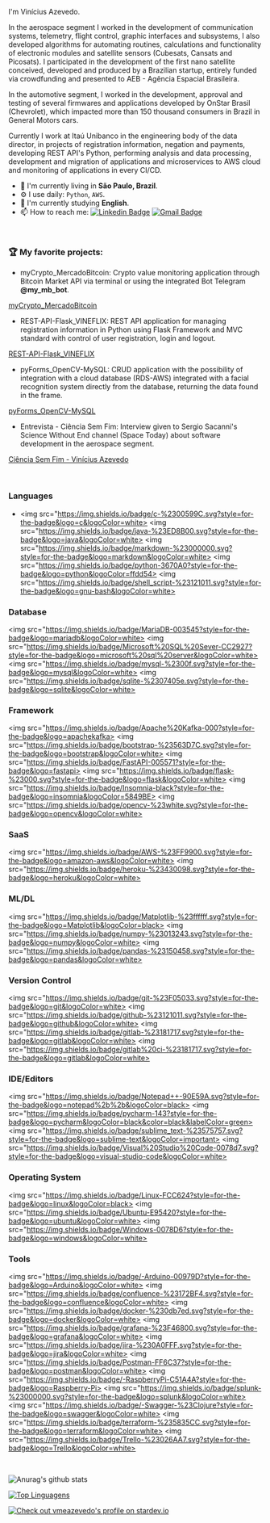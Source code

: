 I'm Vinícius Azevedo.

In the aerospace segment I worked in the development of communication systems, telemetry, flight control, graphic interfaces and subsystems, I also developed algorithms for automating routines, calculations and functionality of electronic modules and satellite sensors (Cubesats, Cansats and Picosats). I participated in the development of the first nano satellite conceived, developed and produced by a Brazilian startup, entirely funded via crowdfunding and presented to AEB - Agência Espacial Brasileira.

In the automotive segment, I worked in the development, approval and testing of several firmwares and applications developed by OnStar Brasil (Chevrolet), which impacted more than 150 thousand consumers in Brazil in General Motors cars.

Currently I work at Itaú Unibanco in the engineering body of the data director, in projects of registration information, negation and payments, developing REST API's Python, performing analysis and data processing, development and migration of applications and microservices to AWS cloud and monitoring of applications in every CI/CD.

- 📍  I'm currently living in **São Paulo, Brazil**.
- ⚙️ I use daily: `Python`, `AWS`.
- 🌱 I'm currently studying **English**.
- 📫 How to reach me:
[![Linkedin Badge](https://img.shields.io/badge/-LinkedIn-blue?style=flat-square&logo=Linkedin&logoColor=white&link=https://www.linkedin.com/in/vin%C3%ADcius-azevedo-45180ab2/)](https://www.linkedin.com/in/vin%C3%ADcius-azevedo-45180ab2/)
[![Gmail Badge](https://img.shields.io/badge/-Gmail-c14438?style=flat-square&logo=Gmail&logoColor=white&link=mailto:vmeazevedo@gmail.com)](mailto:vmeazevedo@gmail.com)

<br/>

### :trophy: My favorite projects:
- myCrypto_MercadoBitcoin: 
Crypto value monitoring application through Bitcoin Market API via terminal or using the integrated Bot Telegram **@my_mb_bot**.

[myCrypto_MercadoBitcoin](https://github.com/vmeazevedo/myCrypto_MercadoBitcoin)

- REST-API-Flask_VINEFLIX: 
REST API application for managing registration information in Python using Flask Framework and MVC standard with control of user registration, login and logout.

[REST-API-Flask_VINEFLIX](https://github.com/vmeazevedo/REST-API-Flask_VINEFLIX)


- pyForms_OpenCV-MySQL:
CRUD application with the possibility of integration with a cloud database (RDS-AWS) integrated with a facial recognition system directly from the database, returning the data found in the frame.

[pyForms_OpenCV-MySQL](https://github.com/vmeazevedo/pyForms_OpenCV-MySQL)


- Entrevista - Ciência Sem Fim: 
Interview given to Sergio Sacanni's Science Without End channel (Space Today) about software development in the aerospace segment.

[Ciência Sem Fim - Vinícius Azevedo](https://www.youtube.com/watch?v=IScvQU9N1zk&ab_channel=Ci%C3%AAnciaSemFim)

<br>

### Languages
-	<img src="https://img.shields.io/badge/c-%2300599C.svg?style=for-the-badge&logo=c&logoColor=white>
		<img src="https://img.shields.io/badge/java-%23ED8B00.svg?style=for-the-badge&logo=java&logoColor=white>
		<img src="https://img.shields.io/badge/markdown-%23000000.svg?style=for-the-badge&logo=markdown&logoColor=white>
		<img src="https://img.shields.io/badge/python-3670A0?style=for-the-badge&logo=python&logoColor=ffdd54>
		<img src="https://img.shields.io/badge/shell_script-%23121011.svg?style=for-the-badge&logo=gnu-bash&logoColor=white>

### Database
<img src="https://img.shields.io/badge/MariaDB-003545?style=for-the-badge&logo=mariadb&logoColor=white>
<img src="https://img.shields.io/badge/Microsoft%20SQL%20Sever-CC2927?style=for-the-badge&logo=microsoft%20sql%20server&logoColor=white>
<img src="https://img.shields.io/badge/mysql-%2300f.svg?style=for-the-badge&logo=mysql&logoColor=white>
<img src="https://img.shields.io/badge/sqlite-%2307405e.svg?style=for-the-badge&logo=sqlite&logoColor=white>

### Framework
<img src="https://img.shields.io/badge/Apache%20Kafka-000?style=for-the-badge&logo=apachekafka>
<img src="https://img.shields.io/badge/bootstrap-%23563D7C.svg?style=for-the-badge&logo=bootstrap&logoColor=white>
<img src="https://img.shields.io/badge/FastAPI-005571?style=for-the-badge&logo=fastapi>
<img src="https://img.shields.io/badge/flask-%23000.svg?style=for-the-badge&logo=flask&logoColor=white>
<img src="https://img.shields.io/badge/Insomnia-black?style=for-the-badge&logo=insomnia&logoColor=5849BE>
<img src="https://img.shields.io/badge/opencv-%23white.svg?style=for-the-badge&logo=opencv&logoColor=white>

### SaaS
<img src="https://img.shields.io/badge/AWS-%23FF9900.svg?style=for-the-badge&logo=amazon-aws&logoColor=white>
<img src="https://img.shields.io/badge/heroku-%23430098.svg?style=for-the-badge&logo=heroku&logoColor=white>

### ML/DL
<img src="https://img.shields.io/badge/Matplotlib-%23ffffff.svg?style=for-the-badge&logo=Matplotlib&logoColor=black>
<img src="https://img.shields.io/badge/numpy-%23013243.svg?style=for-the-badge&logo=numpy&logoColor=white>
<img src="https://img.shields.io/badge/pandas-%23150458.svg?style=for-the-badge&logo=pandas&logoColor=white>

### Version Control
<img src="https://img.shields.io/badge/git-%23F05033.svg?style=for-the-badge&logo=git&logoColor=white>
<img src="https://img.shields.io/badge/github-%23121011.svg?style=for-the-badge&logo=github&logoColor=white>
<img src="https://img.shields.io/badge/gitlab-%23181717.svg?style=for-the-badge&logo=gitlab&logoColor=white>
<img src="https://img.shields.io/badge/gitlab%20ci-%23181717.svg?style=for-the-badge&logo=gitlab&logoColor=white>

### IDE/Editors
<img src="https://img.shields.io/badge/Notepad++-90E59A.svg?style=for-the-badge&logo=notepad%2b%2b&logoColor=black>
<img src="https://img.shields.io/badge/pycharm-143?style=for-the-badge&logo=pycharm&logoColor=black&color=black&labelColor=green>
<img src="https://img.shields.io/badge/sublime_text-%23575757.svg?style=for-the-badge&logo=sublime-text&logoColor=important>
<img src="https://img.shields.io/badge/Visual%20Studio%20Code-0078d7.svg?style=for-the-badge&logo=visual-studio-code&logoColor=white>

### Operating System
<img src="https://img.shields.io/badge/Linux-FCC624?style=for-the-badge&logo=linux&logoColor=black>
<img src="https://img.shields.io/badge/Ubuntu-E95420?style=for-the-badge&logo=ubuntu&logoColor=white>
<img src="https://img.shields.io/badge/Windows-0078D6?style=for-the-badge&logo=windows&logoColor=white>

### Tools
<img src="https://img.shields.io/badge/-Arduino-00979D?style=for-the-badge&logo=Arduino&logoColor=white>
<img src="https://img.shields.io/badge/confluence-%23172BF4.svg?style=for-the-badge&logo=confluence&logoColor=white>
<img src="https://img.shields.io/badge/docker-%230db7ed.svg?style=for-the-badge&logo=docker&logoColor=white>
<img src="https://img.shields.io/badge/grafana-%23F46800.svg?style=for-the-badge&logo=grafana&logoColor=white>
<img src="https://img.shields.io/badge/jira-%230A0FFF.svg?style=for-the-badge&logo=jira&logoColor=white>
<img src="https://img.shields.io/badge/Postman-FF6C37?style=for-the-badge&logo=postman&logoColor=white>
<img src="https://img.shields.io/badge/-RaspberryPi-C51A4A?style=for-the-badge&logo=Raspberry-Pi>
<img src="https://img.shields.io/badge/splunk-%23000000.svg?style=for-the-badge&logo=splunk&logoColor=white>
<img src="https://img.shields.io/badge/-Swagger-%23Clojure?style=for-the-badge&logo=swagger&logoColor=white>
<img src="https://img.shields.io/badge/terraform-%235835CC.svg?style=for-the-badge&logo=terraform&logoColor=white>
<img src="https://img.shields.io/badge/Trello-%23026AA7.svg?style=for-the-badge&logo=Trello&logoColor=white>


<br/>


![Anurag's github stats](https://github-readme-stats.vercel.app/api?username=vmeazevedo&show_icons=true&theme=dark&background=000000)

[![Top Linguagens](https://github-readme-stats.vercel.app/api/top-langs/?username=vmeazevedo&layout=compact&theme=dark&background=000000)](https://github.com/anuraghazra/github-readme-stats)

<a href="https://stardev.io/developers/vmeazevedo"><img alt="Check out vmeazevedo's profile on stardev.io" src="https://stardev.io/developers/vmeazevedo/badge/languages/country.svg" /></a>
